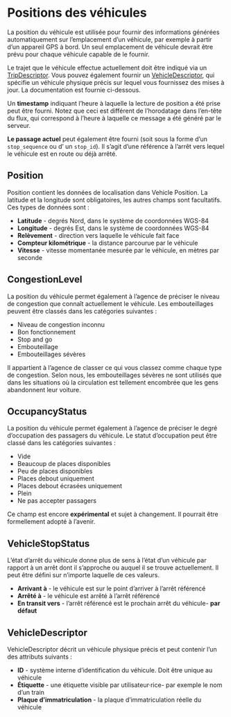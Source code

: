 # Positions des véhicules 
 
 La position du véhicule est utilisée pour fournir des informations générées automatiquement sur l’emplacement d’un véhicule, par exemple à partir d’un appareil GPS à bord. Un seul emplacement de véhicule devrait être prévu pour chaque véhicule capable de le fournir. 
 
 Le trajet que le véhicule effectue actuellement doit être indiqué via un [TripDescriptor](../../reference/#message-tripdescriptor). Vous pouvez également fournir un [VehicleDescriptor](../../reference/#message-vehicledescriptor), qui spécifie un véhicule physique précis sur lequel vous fournissez des mises à jour. La documentation est fournie ci-dessous. 
 
 Un **timestamp** indiquant l’heure à laquelle la lecture de position a été prise peut être fourni. Notez que ceci est différent de l’horodatage dans l’en-tête du flux, qui correspond à l’heure à laquelle ce message a été généré par le serveur. 
 
 **Le passage actuel** peut également être fourni (soit sous la forme d’un `stop_sequence` ou d’ un `stop_id`). Il s’agit d’une référence à l’arrêt vers lequel le véhicule est en route ou déjà arrêté. 
 
## Position 
 
 Position contient les données de localisation dans Vehicle Position. La latitude et la longitude sont obligatoires, les autres champs sont facultatifs. Ces types de données sont : 
 
 * **Latitude** - degrés Nord, dans le système de coordonnées WGS-84 
 * **Longitude** - degrés Est, dans le système de coordonnées WGS-84 
 * **Relèvement** - direction vers laquelle le véhicule fait face 
 * **Compteur kilométrique** - la distance parcourue par le véhicule 
 * **Vitesse** - vitesse momentanée mesurée par le véhicule, en mètres par seconde 
 
## CongestionLevel 
 
 La position du véhicule permet également à l’agence de préciser le niveau de congestion que connaît actuellement le véhicule. Les embouteillages peuvent être classés dans les catégories suivantes : 
 
 * Niveau de congestion inconnu 
 * Bon fonctionnement 
 * Stop and go 
 * Embouteillage 
 * Embouteillages sévères 
 
 Il appartient à l’agence de classer ce qui vous classez comme chaque type de congestion. Selon nous, les embouteillages sévères ne sont utilisés que dans les situations où la circulation est tellement encombrée que les gens abandonnent leur voiture. 
 
## OccupancyStatus 
 
 La position du véhicule permet également à l’agence de préciser le degré d’occupation des passagers du véhicule. Le statut d’occupation peut être classé dans les catégories suivantes : 
 
 * Vide 
 * Beaucoup de places disponibles 
 * Peu de places disponibles 
 * Places debout uniquement 
 * Places debout écrasées uniquement 
 * Plein 
 * Ne pas accepter passagers 
 
 Ce champ est encore **expérimental** et sujet à changement. Il pourrait être formellement adopté à l’avenir. 
 
## VehicleStopStatus 
 
 L’état d’arrêt du véhicule donne plus de sens à l’état d’un véhicule par rapport à un arrêt dont il s’approche ou auquel il se trouve actuellement. Il peut être défini sur n’importe laquelle de ces valeurs. 
 
 * **Arrivant à** - le véhicule est sur le point d’arriver à l’arrêt référencé 
 * **Arrêté à** - le véhicule est arrêté à l’arrêt référencé 
 * **En transit vers** - l’arrêt référencé est le prochain arrêt du véhicule- **par défaut** 
 
## VehicleDescriptor 
 
 VehicleDescriptor décrit un véhicule physique précis et peut contenir l’un des attributs suivants : 
 
 * **ID** - système interne d’identification du véhicule. Doit être unique au véhicule 
 * **Étiquette** - une étiquette visible par utilisateur·rice- par exemple le nom d’un train 
 * **Plaque d’immatriculation** - la plaque d’immatriculation réelle du véhicule 

